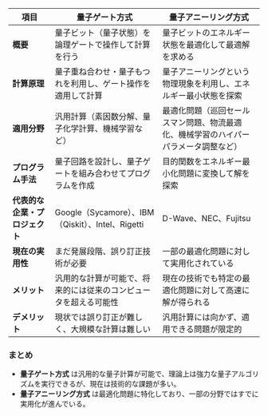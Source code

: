 
| 項目 | 量子ゲート方式 | 量子アニーリング方式 |
|------|---------------|-------------------|
| **概要** | 量子ビット（量子状態）を論理ゲートで操作して計算を行う | 量子ビットのエネルギー状態を最適化して最適解を求める |
| **計算原理** | 量子重ね合わせ・量子もつれを利用し、ゲート操作を適用して計算 | 量子アニーリングという物理現象を利用し、エネルギー最小状態を探索 |
| **適用分野** | 汎用計算（素因数分解、量子化学計算、機械学習など） | 最適化問題（巡回セールスマン問題、物流最適化、機械学習のハイパーパラメータ調整など） |
| **プログラム手法** | 量子回路を設計し、量子ゲートを組み合わせてプログラムを作成 | 目的関数をエネルギー最小化問題に変換して解を探索 |
| **代表的な企業・プロジェクト** | Google（Sycamore）、IBM（Qiskit）、Intel、Rigetti | D-Wave、NEC、Fujitsu |
| **現在の実用性** | まだ発展段階、誤り訂正技術が必要 | 一部の最適化問題に対して実用化されている |
| **メリット** | 汎用的な計算が可能で、将来的には従来のコンピュータを超える可能性 | 現在の技術でも特定の最適化問題に対して高速に解が得られる |
| **デメリット** | 現状では誤り訂正が難しく、大規模な計算は難しい | 汎用計算には向かず、適用できる問題が限定的 |

### **まとめ**
- **量子ゲート方式** は汎用的な量子計算が可能で、理論上は強力な量子アルゴリズムを実行できるが、現在は技術的な課題が多い。
- **量子アニーリング方式** は最適化問題に特化しており、一部の分野ではすでに実用化が進んでいる。

